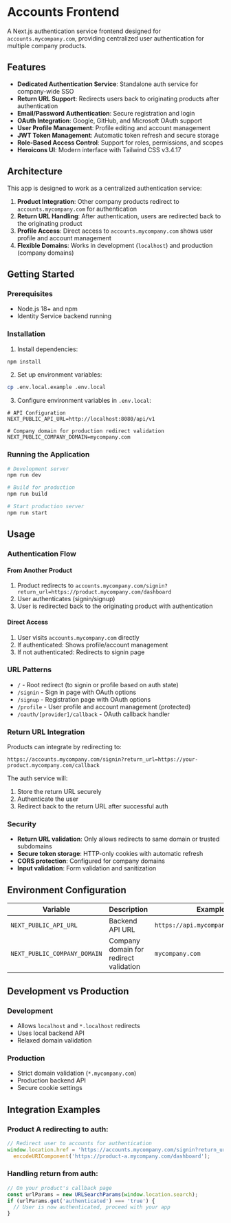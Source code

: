 # Accounts Frontend

A Next.js authentication service frontend designed for `accounts.mycompany.com`, providing centralized user authentication for multiple company products.

## Features

- **Dedicated Authentication Service**: Standalone auth service for company-wide SSO
- **Return URL Support**: Redirects users back to originating products after authentication
- **Email/Password Authentication**: Secure registration and login
- **OAuth Integration**: Google, GitHub, and Microsoft OAuth support
- **User Profile Management**: Profile editing and account management
- **JWT Token Management**: Automatic token refresh and secure storage
- **Role-Based Access Control**: Support for roles, permissions, and scopes
- **Heroicons UI**: Modern interface with Tailwind CSS v3.4.17

## Architecture

This app is designed to work as a centralized authentication service:

1. **Product Integration**: Other company products redirect to `accounts.mycompany.com` for authentication
2. **Return URL Handling**: After authentication, users are redirected back to the originating product
3. **Profile Access**: Direct access to `accounts.mycompany.com` shows user profile and account management
4. **Flexible Domains**: Works in development (`localhost`) and production (company domains)

## Getting Started

### Prerequisites

- Node.js 18+ and npm
- Identity Service backend running

### Installation

1. Install dependencies:
```bash
npm install
```

2. Set up environment variables:
```bash
cp .env.local.example .env.local
```

3. Configure environment variables in `.env.local`:
```env
# API Configuration
NEXT_PUBLIC_API_URL=http://localhost:8080/api/v1

# Company domain for production redirect validation
NEXT_PUBLIC_COMPANY_DOMAIN=mycompany.com
```

### Running the Application

```bash
# Development server
npm run dev

# Build for production
npm run build

# Start production server
npm run start
```

## Usage

### Authentication Flow

#### From Another Product
1. Product redirects to `accounts.mycompany.com/signin?return_url=https://product.mycompany.com/dashboard`
2. User authenticates (signin/signup)
3. User is redirected back to the originating product with authentication

#### Direct Access
1. User visits `accounts.mycompany.com` directly
2. If authenticated: Shows profile/account management
3. If not authenticated: Redirects to signin page

### URL Patterns

- `/` - Root redirect (to signin or profile based on auth state)
- `/signin` - Sign in page with OAuth options
- `/signup` - Registration page with OAuth options
- `/profile` - User profile and account management (protected)
- `/oauth/[provider]/callback` - OAuth callback handler

### Return URL Integration

Products can integrate by redirecting to:
```
https://accounts.mycompany.com/signin?return_url=https://your-product.mycompany.com/callback
```

The auth service will:
1. Store the return URL securely
2. Authenticate the user
3. Redirect back to the return URL after successful auth

### Security

- **Return URL validation**: Only allows redirects to same domain or trusted subdomains
- **Secure token storage**: HTTP-only cookies with automatic refresh
- **CORS protection**: Configured for company domains
- **Input validation**: Form validation and sanitization

## Environment Configuration

| Variable | Description | Example |
|----------|-------------|---------|
| `NEXT_PUBLIC_API_URL` | Backend API URL | `https://api.mycompany.com/api/v1` |
| `NEXT_PUBLIC_COMPANY_DOMAIN` | Company domain for redirect validation | `mycompany.com` |

## Development vs Production

### Development
- Allows `localhost` and `*.localhost` redirects
- Uses local backend API
- Relaxed domain validation

### Production
- Strict domain validation (`*.mycompany.com`)
- Production backend API
- Secure cookie settings

## Integration Examples

### Product A redirecting to auth:
```javascript
// Redirect user to accounts for authentication
window.location.href = 'https://accounts.mycompany.com/signin?return_url=' + 
  encodeURIComponent('https://product-a.mycompany.com/dashboard');
```

### Handling return from auth:
```javascript
// On your product's callback page
const urlParams = new URLSearchParams(window.location.search);
if (urlParams.get('authenticated') === 'true') {
  // User is now authenticated, proceed with your app
}
```